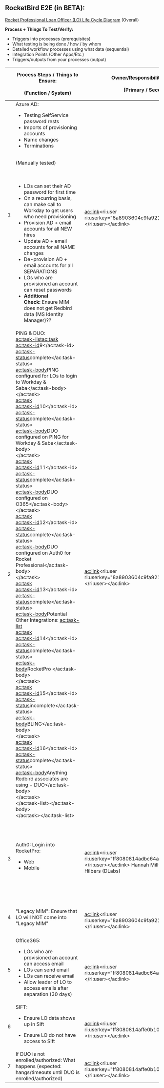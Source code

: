 
## **RocketBird E2E (in BETA):**

[Rocket Professional Loan Officer (LO) Life Cycle Diagram](https://editor.signavio.com/p/hub-preview#model/ff04d56e3b8644cd880073bf5a6af3ab;diagram) (Overall)



**Process + Things To Test/Verify:**

- Triggers into processes (prerequisites)
- What testing is being done / how / by whom
- Detailed workflow processes using what data (sequential)
- Integration Points (Other Apps/Etc.)
- Triggers/outputs from your processes (output)





| <br> | Process Steps / Things to Ensure:<br><br>(Function / System)<br> | Owner/Responsibility Conn (PO)<br><br>(Primary / Secondary)<br> | SME / Testing Conn<br><br>(Primary / Secondary)<br> | Input and Output Triggers / Notifications<br> | Estimated Duration<br> | Status<br><br>(Complete / Not Started)<br> | Notes / Issues<br> |
| --- | --- | --- | --- | --- | --- | --- | --- |
| 1 | Azure AD:<br><ul><li>Testing SelfService password rests</li><li>Imports of provisioning accounts</li><li>Name changes</li><li>Terminations</li></ul><br>(Manually tested)<br><br><br><ul><li>LOs can set their AD password for first time</li><li>On a recurring basis, can make call to Workday to get users who need provisioning</li><li>Provision AD + email accounts for all NEW hires</li><li>Update AD + email accounts for all NAME changes</li><li>De-provision AD + email accounts for all SEPARATIONS</li><li>LOs who are provisioned an account can reset passwords</li><li><strong>Additional Check:</strong>&nbsp;Ensure MIM does not get Redbird data (MS Identity Manager)??</li></ul> | <br><ac:link><ri:user ri:userkey="8a8903604c9fa921014ca4003983191d"></ri:user></ac:link><br> | <br><ac:link><ri:user ri:userkey="8a8903604c9fa921014ca3ffc39e0039"></ri:user></ac:link><ac:link><ri:user ri:userkey="8a8903604c9fa921014ca40048621de9"></ri:user></ac:link><ac:link><ri:user ri:userkey="8a890360543881050155719013cf00e8"></ri:user></ac:link><br> | Triggers into processes (prerequisites):<ul><li>LO is hired into Workday</li><li>Look for scoping filter (Azure AD looks for worker type - &quot;RocketProfessional&quot;)</li><li>Creates an Azure AD Account</li><li>And writes email address back to Workday (RocketProfessional email)</li><li>Azure AD&nbsp;Integrates with Office365<br><ul><li>Mailbox is created</li><li>Authentication Source (LO can log into RocketPro / Outlook email / Workday, Saba, etc.)</li></ul></li></ul> | <br> | **COMPLETE** | <br> |
| 2 | PING & DUO:<br><ac:task-list><ac:task><br><ac:task-id>9</ac:task-id><br><ac:task-status>complete</ac:task-status><br><ac:task-body>PING configured for LOs to login to Workday &amp; Saba</ac:task-body><br></ac:task><br><ac:task><br><ac:task-id>10</ac:task-id><br><ac:task-status>complete</ac:task-status><br><ac:task-body>DUO configured on PING for Workday &amp; Saba</ac:task-body><br></ac:task><br><ac:task><br><ac:task-id>11</ac:task-id><br><ac:task-status>complete</ac:task-status><br><ac:task-body>DUO configured on O365</ac:task-body><br></ac:task><br><ac:task><br><ac:task-id>12</ac:task-id><br><ac:task-status>complete</ac:task-status><br><ac:task-body>DUO configured on Auth0 for Rocket Professional</ac:task-body><br></ac:task><br><ac:task><br><ac:task-id>13</ac:task-id><br><ac:task-status>complete</ac:task-status><br><ac:task-body>Potential Other Integrations:&nbsp;<ac:task-list><br><ac:task><br><ac:task-id>14</ac:task-id><br><ac:task-status>complete</ac:task-status><br><ac:task-body>RocketPro&nbsp;</ac:task-body><br></ac:task><br><ac:task><br><ac:task-id>15</ac:task-id><br><ac:task-status>incomplete</ac:task-status><br><ac:task-body>BLING</ac:task-body><br></ac:task><br><ac:task><br><ac:task-id>16</ac:task-id><br><ac:task-status>complete</ac:task-status><br><ac:task-body>Anything Redbird associates are using - DUO</ac:task-body><br></ac:task><br></ac:task-list></ac:task-body><br></ac:task></ac:task-list> | <br><ac:link><ri:user ri:userkey="8a8903604c9fa921014ca4003983191d"></ri:user></ac:link><br> | <br><ac:link><ri:user ri:userkey="8a8903604c9fa921014ca4002200120a"></ri:user></ac:link><ac:link><ri:user ri:userkey="8a8903605dec852c015f398d2ff000b9"></ri:user></ac:link><br> | <br> | <br> | **COMPLETE** | **Note:** DUO will only be used always - regardless of on/off network auth (RedBird users) - Anything from AzureAD (from both on or off-network) - always prompts for DUO<br> |
| 3 | Auth0: Login into RocketPro:<br><ul style="list-style-type: square;"><li>Web</li><li>Mobile</li></ul> | <br><ac:link><ri:user ri:userkey="ff8080814adbc64a014af354dd2f002f"></ri:user></ac:link> Hannah Mills (DLabs) / Kesley Hilbers (DLabs)<br> | <br><ac:link><ri:user ri:userkey="ff8080814adbc64a014af354dd2f002f"></ri:user></ac:link>Kesley Hilbers (DLabs), Ed Goff (DLabs), Shawn Mallon (DLabs)<br> | Input: Workday / AzureAD | <br> | **COMPLETE** | <ul style="list-style-type: square;"><li><u><strong><ac:link><ri:page ri:space-key="PlatformArchitecture" ri:content-title="Auth0 Auth Architecture and Setup"></ri:page></ac:link></strong></u></li><li><u><ac:link><ri:page ri:content-title="COPYRB E2E: Test Data / Common IDs / Scenarios"></ri:page></ac:link></u></li></ul> |
| 4 | "Legacy MIM": Ensure that LO will NOT come into "Legacy MIM" | <br><ac:link><ri:user ri:userkey="8a8903604c9fa921014ca4003983191d"></ri:user></ac:link><br> | <br><ac:link><ri:user ri:userkey="8a8903604c9fa921014ca3ffc39e0039"></ri:user></ac:link> <ac:link><ri:user ri:userkey="8a8903604c9fa921014ca40048621de9"></ri:user></ac:link><br> | <br> | <br> | **COMPLETE** | <br> |
| 5 | Office365:<br><ul><li>LOs who are provisioned an account can access email</li><li>LOs can send email</li><li>LOs can receive email</li><li>Allow leader of LO to access emails after separation (30 days)</li></ul> | <br><ac:link><ri:user ri:userkey="ff8080814adbc64a014ae9c45e76001d"></ri:user></ac:link><br> | <br><ac:link><ri:user ri:userkey="8a890360543881050155719013cf00e8"></ri:user></ac:link>, <ac:link><ri:user ri:userkey="8a8903605438810501544e0a6c380004"></ri:user></ac:link><br> | <br> | <br> | **COMPLETE** | <br> |
| 6 | SIFT:<ul><li>Ensure LO data shows up in Sift</li></ul><ul><li>Ensure LO do not have access to Sift</li></ul> | <br><ac:link><ri:user ri:userkey="ff8080814affe0b1014b5a0454560057"></ri:user></ac:link><br> | <br><ac:link><ri:user ri:userkey="ff8080814affe0b1014b5a0454560057"></ri:user></ac:link><br> | <br> | <br> | **COMPLETE** | <br> |
| 7 | If DUO is not enrolled/authorized: What happens (expected: hangs/timeouts until DUO is enrolled/authorized) | <br><ac:link><ri:user ri:userkey="ff8080814affe0b1014b5a0454560057"></ri:user></ac:link><br> | <br><ac:link><ri:user ri:userkey="ff8080814affe0b1014b5a0454560057"></ri:user></ac:link><br> | <br> | <br> | **COMPLETE** | <br> |



